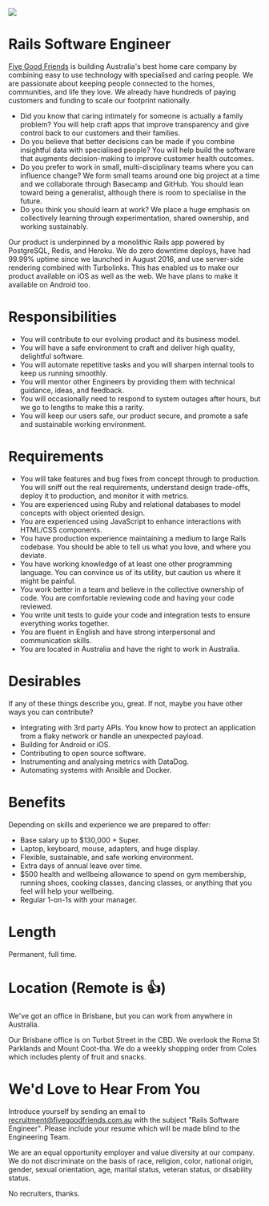 ![](https://cloud.githubusercontent.com/assets/19860/18533550/2956aa6e-7b27-11e6-846e-43096e17ec25.png)

# Rails Software Engineer

[Five Good Friends](https://www.fivegoodfriends.com.au) is building Australia's best home care company by combining easy to use technology with specialised and caring people. We are passionate about keeping people connected to the homes, communities, and life they love. We already have hundreds of paying customers and funding to scale our footprint nationally.

- Did you know that caring intimately for someone is actually a family problem? You will help craft apps that improve transparency and give control back to our customers and their families.
- Do you believe that better decisions can be made if you combine insightful data with specialised people? You will help build the software that augments decision-making to improve customer health outcomes.
- Do you prefer to work in small, multi-disciplinary teams where you can influence change? We form small teams around one big project at a time and we collaborate through Basecamp and GitHub. You should lean toward being a generalist, although there is room to specialise in the future.
- Do you think you should learn at work? We place a huge emphasis on collectively learning through experimentation, shared ownership, and working sustainably.

Our product is underpinned by a monolithic Rails app powered by PostgreSQL, Redis, and Heroku. We do zero downtime deploys, have had 99.99% uptime since we launched in August 2016, and use server-side rendering combined with Turbolinks. This has enabled us to make our product available on iOS as well as the web. We have plans to make it available on Android too.

# Responsibilities

- You will contribute to our evolving product and its business model.
- You will have a safe environment to craft and deliver high quality, delightful software.
- You will automate repetitive tasks and you will sharpen internal tools to keep us running smoothly.
- You will mentor other Engineers by providing them with technical guidance, ideas, and feedback.
- You will occasionally need to respond to system outages after hours, but we go to lengths to make this a rarity.
- You will keep our users safe, our product secure, and promote a safe and sustainable working environment.

# Requirements

- You will take features and bug fixes from concept through to production. You will sniff out the real requirements, understand design trade-offs, deploy it to production, and monitor it with metrics.
- You are experienced using Ruby and relational databases to model concepts with object oriented design.
- You are experienced using JavaScript to enhance interactions with HTML/CSS components.
- You have production experience maintaining a medium to large Rails codebase. You should be able to tell us what you love, and where you deviate.
- You have working knowledge of at least one other programming language. You can convince us of its utility, but caution us where it might be painful.
- You work better in a team and believe in the collective ownership of code. You are comfortable reviewing code and having your code reviewed.
- You write unit tests to guide your code and integration tests to ensure everything works together.
- You are fluent in English and have strong interpersonal and communication skills.
- You are located in Australia and have the right to work in Australia.

# Desirables

If any of these things describe you, great. If not, maybe you have other ways you can contribute?

- Integrating with 3rd party APIs. You know how to protect an application from a flaky network or handle an unexpected payload.
- Building for Android or iOS.
- Contributing to open source software.
- Instrumenting and analysing metrics with DataDog.
- Automating systems with Ansible and Docker.

# Benefits

Depending on skills and experience we are prepared to offer:

- Base salary up to $130,000 + Super.
- Laptop, keyboard, mouse, adapters, and huge display.
- Flexible, sustainable, and safe working environment.
- Extra days of annual leave over time.
- $500 health and wellbeing allowance to spend on gym membership, running shoes, cooking classes, dancing classes, or anything that you feel will help your wellbeing.
- Regular 1-on-1s with your manager.

# Length

Permanent, full time.

# Location (Remote is 👍)

We've got an office in Brisbane, but you can work from anywhere in Australia.

Our Brisbane office is on Turbot Street in the CBD. We overlook the Roma St Parklands and Mount Coot-tha. We do a weekly shopping order from Coles which includes plenty of fruit and snacks.

# We'd Love to Hear From You

Introduce yourself by sending an email to recruitment@fivegoodfriends.com.au with the subject "Rails Software Engineer". Please include your resume which will be made blind to the Engineering Team.

We are an equal opportunity employer and value diversity at our company. We do not discriminate on the basis of race, religion, color, national origin, gender, sexual orientation, age, marital status, veteran status, or disability status.

No recruiters, thanks.
